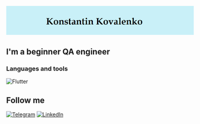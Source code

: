 [![Header](https://github.com/KonstantinKovalenko/KonstantinKovalenko/blob/main/assets/headerpic.png)](https://www.linkedin.com/in/kostyantyn-kovalenko)

## I'm a beginner QA engineer

### Languages and tools
![Flutter](https://img.shields.io/badge/-Flutter-C9F0F8?style=for-the-badge&logo=Flutter&logoColor=1F1F1F)

## Follow me
[![Telegram](https://img.shields.io/badge/-Telegram-090909?style=for-the-badge&logo=Telegram&logoColor=27A9D9)](https://t.me/kovakost)
[![LinkedIn](https://img.shields.io/badge/-LinkedIn-090909?style=for-the-badge&logo=linkedin&logoColor=007BB6)](https://www.linkedin.com/in/kostyantyn-kovalenko)